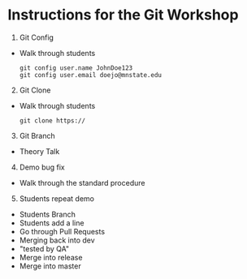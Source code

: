 # Instructions for the Git Workshop

1. Git Config
- Walk through students
  ```
  git config user.name JohnDoe123
  git config user.email doejo@mnstate.edu
  ```
  
2. Git Clone
- Walk through students
    ```
    git clone https://
    ```


3. Git Branch
- Theory Talk
4. Demo bug fix
- Walk through the standard procedure
5. Students repeat demo
- Students Branch
- Students add a line
- Go through Pull Requests
- Merging back into dev
- "tested by QA"
- Merge into release
- Merge into master
